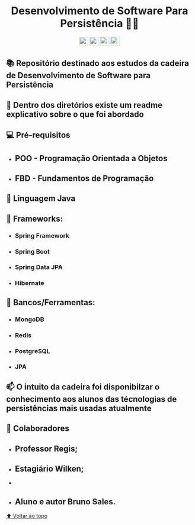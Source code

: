 <div align="center">

# Desenvolvimento de Software Para Persistência 🧑‍💻

</div>

<div align="center">

<img height=24he src="https://img.shields.io/github/repo-size/brunossales/Desenvolvimento-de-Software-Para-Persistencia" /> 
<img height=24he src="https://img.shields.io/github/languages/count/brunossales/Desenvolvimento-de-Software-Para-Persistencia" /> 
<img height=25he src="https://img.shields.io/github/stars/brunossales/Desenvolvimento-de-Software-Para-Persistencia" /> 
<img height=25he src="https://img.shields.io/github/forks/brunossales/Desenvolvimento-de-Software-Para-Persistencia" /> 

</div>

## 📚 Repositório destinado aos estudos da cadeira de Desenvolvimento de Software para Persistência

## 📁 Dentro dos diretórios existe um readme explicativo sobre o que foi abordado

## 💻 Pré-requisitos

  - ## POO - Programação Orientada a Objetos

  - ## FBD - Fundamentos de Programação

## 🚀 Linguagem Java

## 🧰 Frameworks:

- ### Spring Framework
- ### Spring Boot
- ### Spring Data JPA
- ### Hibernate

## 💾 Bancos/Ferramentas:

- ### MongoDB
- ### Redis
- ### PostgreSQL
- ### JPA

## 📫 O intuito da cadeira foi disponibilzar o conhecimento aos alunos das técnologias de persistências mais usadas atualmente

## 🤝 Colaboradores

- ## Professor Regis; 

- ## Estagiário Wilken;
- 
- ## Aluno e autor Bruno Sales.

[⬆ Voltar ao topo](#desenvolvimento-de-software-para-persist%C3%AAncia-)<br>